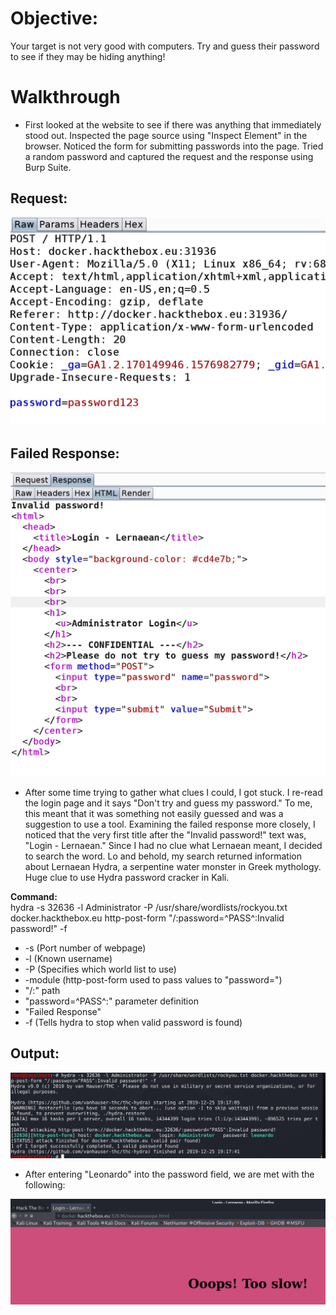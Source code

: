 # Objective:<br/>
Your target is not very good with computers. Try and guess their password to see if they may be hiding anything!

# Walkthrough

- First looked at the website to see if there was anything that immediately stood out.  Inspected the page source using "Inspect Element" in the browser.  Noticed the form for submitting passwords into the page.  Tried a random password and captured the request and the response using Burp Suite.  
 
## Request:
![](request.png)

## Failed Response:
![](response.png)

 - After some time trying to gather what clues I could, I got stuck.  I re-read the login page and it says "Don't try and guess my password."  To me, this meant that it was something not easily guessed and was a suggestion to use a tool.  Examining the failed response more closely, I noticed that the very first title after the "Invalid password!" text was, "Login - Lernaean."  Since I had no clue what Lernaean meant, I decided to search the word.  Lo and behold, my search returned information about Lernaean Hydra, a serpentine water monster in Greek mythology.  Huge clue to use Hydra password cracker in Kali.<br/>



**Command:**<br/>
hydra -s 32636 -l Administrator -P /usr/share/wordlists/rockyou.txt docker.hackthebox.eu http-post-form "/:password=^PASS^:Invalid password!" -f <br/>
 * -s (Port number of webpage)
 * -l (Known username)
 * -P (Specifies which world list to use)
 * -module (http-post-form used to pass values to "password=")
 * "/:" path
 * "password=^PASS^:" parameter definition
 * "Failed Response"
 * -f (Tells hydra to stop when valid password is found)

## Output:
![](pwfound.png)

- After entering "Leonardo" into the password field, we are met with the following:

![](oops.png)


 


